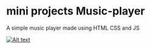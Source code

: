 # mini projects Music-player

A simple music player made using HTML CSS and JS

[![Alt text](https://res.cloudinary.com/dxogsfbo2/image/upload/c_fill,w_300,h_500/v1702330899/Screenshot_2023-12-11_at_21.38.46_zsv5c7.png)](https://direncan.co.uk/mini-projects/music-player/)


